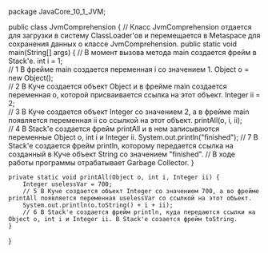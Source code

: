 package JavaCore_10_1_JVM;

public class JvmComprehension {
    // Класс JvmComprehension отдается для загрузки в систему ClassLoader'ов и перемещается в Metaspace для сохранения данных о классе JvmComprehension.
    public static void main(String[] args) {
        // В момент вызова метода main создается фрейм в Stack'е.
        int i = 1;                      
        // 1 В фрейме main создается переменная i со значением 1.
        Object o = new Object();        
        // 2 В Куче создается объект Object и в фрейме main создается переменная o, которой присваивается ссылка на этот объект.
        Integer ii = 2;                 
        // 3 В Куче создается объект Integer со значением 2, а в фрейме main появляется переменная ii со ссылкой на этот объект.
        printAll(o, i, ii);             
        // 4 В Stack'е создается фрейм printAll и в нем записываются переменные Object o, int i и Integer ii.
        System.out.println("finished"); 
        // 7 В Stack'е создается фрейм println, которому передается ссылка на созданный в Куче объект String со значением "finished".
        // В ходе работы программы отрабатывает Garbage Collector.
    }

    private static void printAll(Object o, int i, Integer ii) {
        Integer uselessVar = 700;                   
        // 5 В Куче создается объект Integer со значением 700, а во фрейме printAll появляется переменная uselessVar со ссылкой на этот объект.
        System.out.println(o.toString() + i + ii);  
        // 6 В Stack'е создается фрейм println, куда передаются ссылки на Object o, int i и Integer ii. В Stack'е созается фрейм toString.
    }
}